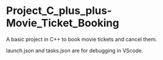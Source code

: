 # Project_C_plus_plus-Movie_Ticket_Booking
A basic project in C++ to book movie tickets and cancel them.

launch.json and tasks.json are for debugging in VScode.